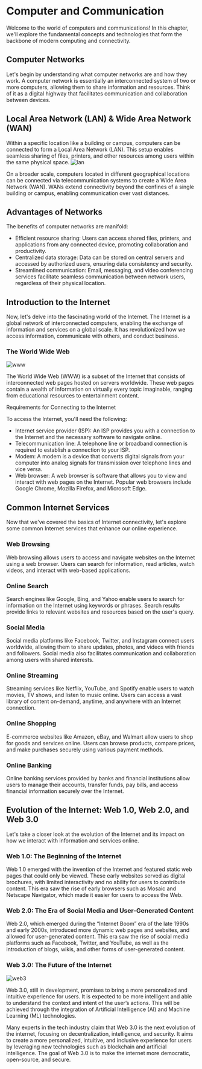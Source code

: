 # Computer and Communication

Welcome to the world of computers and communications! In this chapter, we'll explore the fundamental concepts and technologies that form the backbone of modern computing and connectivity.

## Computer Networks

Let's begin by understanding what computer networks are and how they work. A computer network is essentially an interconnected system of two or more computers, allowing them to share information and resources. Think of it as a digital highway that facilitates communication and collaboration between devices.

## Local Area Network (LAN) & Wide Area Network (WAN)

Within a specific location like a building or campus, computers can be connected to form a Local Area Network (LAN). This setup enables seamless sharing of files, printers, and other resources among users within the same physical space.
![lan](../../../static/img/img8.jpg)

On a broader scale, computers located in different geographical locations can be connected via telecommunication systems to create a Wide Area Network (WAN). WANs extend connectivity beyond the confines of a single building or campus, enabling communication over vast distances.

## Advantages of Networks

The benefits of computer networks are manifold:

- Efficient resource sharing: Users can access shared files, printers, and applications from any connected device, promoting collaboration and productivity.
- Centralized data storage: Data can be stored on central servers and accessed by authorized users, ensuring data consistency and security.
- Streamlined communication: Email, messaging, and video conferencing services facilitate seamless communication between network users, regardless of their physical location.

## Introduction to the Internet

Now, let's delve into the fascinating world of the Internet. The Internet is a global network of interconnected computers, enabling the exchange of information and services on a global scale. It has revolutionized how we access information, communicate with others, and conduct business.

### The World Wide Web

![www](../../../static/img/img6.png)

The World Wide Web (WWW) is a subset of the Internet that consists of interconnected web pages hosted on servers worldwide. These web pages contain a wealth of information on virtually every topic imaginable, ranging from educational resources to entertainment content.

Requirements for Connecting to the Internet

To access the Internet, you'll need the following:

- Internet service provider (ISP): An ISP provides you with a connection to the Internet and the necessary software to navigate online.
- Telecommunication line: A telephone line or broadband connection is required to establish a connection to your ISP.
- Modem: A modem is a device that converts digital signals from your computer into analog signals for transmission over telephone lines and vice versa.
- Web browser: A web browser is software that allows you to view and interact with web pages on the Internet. Popular web browsers include Google Chrome, Mozilla Firefox, and Microsoft Edge.

## Common Internet Services

Now that we've covered the basics of Internet connectivity, let's explore some common Internet services that enhance our online experience.

### Web Browsing

Web browsing allows users to access and navigate websites on the Internet using a web browser. Users can search for information, read articles, watch videos, and interact with web-based applications.

### Online Search

Search engines like Google, Bing, and Yahoo enable users to search for information on the Internet using keywords or phrases. Search results provide links to relevant websites and resources based on the user's query.

### Social Media

Social media platforms like Facebook, Twitter, and Instagram connect users worldwide, allowing them to share updates, photos, and videos with friends and followers. Social media also facilitates communication and collaboration among users with shared interests.

### Online Streaming

Streaming services like Netflix, YouTube, and Spotify enable users to watch movies, TV shows, and listen to music online. Users can access a vast library of content on-demand, anytime, and anywhere with an Internet connection.

### Online Shopping

E-commerce websites like Amazon, eBay, and Walmart allow users to shop for goods and services online. Users can browse products, compare prices, and make purchases securely using various payment methods.

### Online Banking

Online banking services provided by banks and financial institutions allow users to manage their accounts, transfer funds, pay bills, and access financial information securely over the Internet.

## Evolution of the Internet: Web 1.0, Web 2.0, and Web 3.0

Let's take a closer look at the evolution of the Internet and its impact on how we interact with information and services online.

### Web 1.0: The Beginning of the Internet

Web 1.0 emerged with the invention of the Internet and featured static web pages that could only be viewed. These early websites served as digital brochures, with limited interactivity and no ability for users to contribute content. This era saw the rise of early browsers such as Mosaic and Netscape Navigator, which made it easier for users to access the Web.

### Web 2.0: The Era of Social Media and User-Generated Content

Web 2.0, which emerged during the “Internet Boom” era of the late 1990s and early 2000s, introduced more dynamic web pages and websites, and allowed for user-generated content. This era saw the rise of social media platforms such as Facebook, Twitter, and YouTube, as well as the introduction of blogs, wikis, and other forms of user-generated content.

### Web 3.0: The Future of the Internet

![web3](../../../static/img/img9.jpeg)

Web 3.0, still in development, promises to bring a more personalized and intuitive experience for users. It is expected to be more intelligent and able to understand the context and intent of the user’s actions. This will be achieved through the integration of Artificial Intelligence (AI) and Machine Learning (ML) technologies.

Many experts in the tech industry claim that Web 3.0 is the next evolution of the internet, focusing on decentralization, intelligence, and security. It aims to create a more personalized, intuitive, and inclusive experience for users by leveraging new technologies such as blockchain and artificial intelligence. The goal of Web 3.0 is to make the internet more democratic, open-source, and secure.
